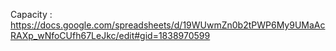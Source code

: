 Capacity : https://docs.google.com/spreadsheets/d/19WUwmZn0b2tPWP6My9UMaAcRAXp_wNfoCUfh67LeJkc/edit#gid=1838970599
